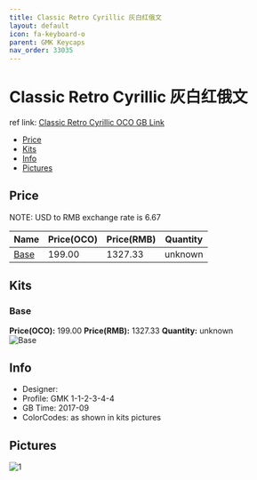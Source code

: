 ```yaml
---
title: Classic Retro Cyrillic 灰白红俄文
layout: default
icon: fa-keyboard-o
parent: GMK Keycaps
nav_order: 33035
---
```


# Classic Retro Cyrillic 灰白红俄文

ref link: [Classic Retro Cyrillic OCO GB Link](https://www.originativeco.com/products/classic-retro-cyrillic)

* [Price](#price)
* [Kits](#kits)
* [Info](#info)
* [Pictures](#pictures)


## Price  
NOTE: USD to RMB exchange rate is 6.67

| Name          | Price(OCO)    |  Price(RMB) | Quantity |
| ------------- | ------------ |  ---------- | -------- |
|[Base](#base)|199.00|1327.33|unknown|


## Kits
### Base
**Price(OCO):** 199.00    **Price(RMB):** 1327.33    **Quantity:** unknown  
<img src="{{ 'assets/images/gmk-keycaps/classicretrocyrillic/kits_pics/base.png' | relative_url }}" alt="Base" class="image featured">


## Info
* Designer: 
* Profile: GMK 1-1-2-3-4-4
* GB Time: 2017-09
* ColorCodes: as shown in kits pictures 


## Pictures
<img src="{{ 'assets/images/gmk-keycaps/classicretrocyrillic/rendering_pics/1.jpg' | relative_url }}" alt="1" class="image featured">
